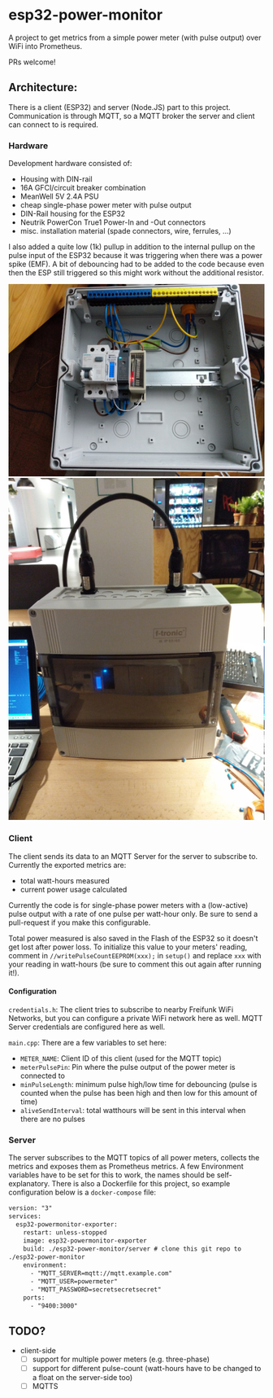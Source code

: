 # esp32-power-monitor
A project to get metrics from a simple power meter (with pulse output) over WiFi into Prometheus.

PRs welcome!

## Architecture:
There is a client (ESP32) and server (Node.JS) part to this project. Communication is through MQTT, so a MQTT broker the server and client can connect to is required.

### Hardware
Development hardware consisted of:
- Housing with DIN-rail
- 16A GFCI/circuit breaker combination
- MeanWell 5V 2.4A PSU
- cheap single-phase power meter with pulse output
- DIN-Rail housing for the ESP32
- Neutrik PowerCon True1 Power-In and -Out connectors
- misc. installation material (spade connectors, wire, ferrules, ...)

I also added a quite low (1k) pullup in addition to the internal pullup on the pulse input of the ESP32 because it was triggering when there was a power spike (EMF). A bit of debouncing had to be added to the code because even then the ESP still triggered so this might work without the additional resistor.

![inside](./hardware/inside_small.jpg)
![outside](./hardware/outside_small.jpg)

### Client
The client sends its data to an MQTT Server for the server to subscribe to.
Currently the exported metrics are:
- total watt-hours measured
- current power usage calculated

Currently the code is for single-phase power meters with a (low-active) pulse output with a rate of one pulse per watt-hour only. Be sure to send a pull-request if you make this configurable.

Total power measured is also saved in the Flash of the ESP32 so it doesn't get lost after power loss. To initialize this value to your meters' reading, comment in `//writePulseCountEEPROM(xxx);` in `setup()` and replace `xxx` with your reading in watt-hours (be sure to comment this out again after running it!).

#### Configuration

`credentials.h`:
The client tries to subscribe to nearby Freifunk WiFi Networks, but you can configure a private WiFi network here as well.
MQTT Server credentials are configured here as well.

`main.cpp`:
There are a few variables to set here:
- `METER_NAME`: Client ID of this client (used for the MQTT topic)
- `meterPulsePin`: Pin where the pulse output of the power meter is connected to
- `minPulseLength`: minimum pulse high/low time for debouncing (pulse is counted when the pulse has been high and then low for this amount of time)
- `aliveSendInterval`: total watthours will be sent in this interval when there are no pulses

### Server
The server subscribes to the MQTT topics of all power meters, collects the metrics and exposes them as Prometheus metrics.
A few Environment variables have to be set for this to work, the names should be self-explanatory. There is also a Dockerfile for this project, so example configuration below is a `docker-compose` file:
```
version: "3"
services:
  esp32-powermonitor-exporter:
    restart: unless-stopped
    image: esp32-powermonitor-exporter
    build: ./esp32-power-monitor/server # clone this git repo to ./esp32-power-monitor
    environment:
      - "MQTT_SERVER=mqtt://mqtt.example.com"
      - "MQTT_USER=powermeter"
      - "MQTT_PASSWORD=secretsecretsecret"
    ports:
      - "9400:3000"
```

## TODO?
- client-side
    - [ ] support for multiple power meters (e.g. three-phase)
    - [ ] support for different pulse-count (watt-hours have to be changed to a float on the server-side too)
    - [ ] MQTTS
